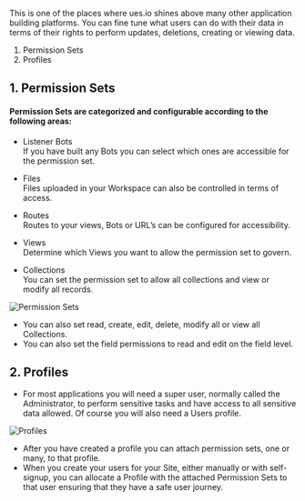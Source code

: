 This is one of the places where ues.io shines above many other application building platforms. You can fine tune what users can do with their data in terms of their rights to perform updates, deletions, creating or viewing data.

1. Permission Sets
2. Profiles

## 1. Permission Sets

#### Permission Sets are categorized and configurable according to the following areas:

- Listener Bots  
  If you have built any Bots you can select which ones are accessible for the permission set.

- Files  
  Files uploaded in your Workspace can also be controlled in terms of access.

- Routes  
  Routes to your views, Bots or URL’s can be configured for accessibility.

- Views  
  Determine which Views you want to allow the permission set to govern.

- Collections  
  You can set the permission set to allow all collections and view or modify all records.

![Permission Sets](./image2.png "Permission Sets")

- You can also set read, create, edit, delete, modify all or view all Collections.
- You can also set the field permissions to read and edit on the field level.

## 2. Profiles

- For most applications you will need a super user, normally called the Administrator, to perform sensitive tasks and have access to all sensitive data allowed. Of course you will also need a Users profile.

![Profiles](./image1.png "Profiles")

- After you have created a profile you can attach permission sets, one or many, to that profile.
- When you create your users for your Site, either manually or with self-signup, you can allocate a Profile with the attached Permission Sets to that user ensuring that they have a safe user journey.
